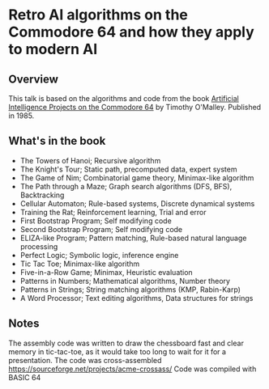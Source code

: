 # Retro AI algorithms on the Commodore 64 and how they apply to modern AI

## Overview

This talk is based on the algorithms and code from the book [Artificial Intelligence Projects on the Commodore 64](https://archive.org/details/Artificial_Intelligence_Projects_for_the_Commodore_64_1985_TAB_Books) by Timothy O'Malley. Published in 1985.

## What's in the book
* The Towers of Hanoi; Recursive algorithm
* The Knight's Tour; Static path, precomputed data, expert system
* The Game of Nim; Combinatorial game theory, Minimax-like algorithm
* The Path through a Maze; Graph search algorithms (DFS, BFS), Backtracking
* Cellular Automaton; Rule-based systems, Discrete dynamical systems
* Training the Rat; Reinforcement learning, Trial and error
* First Bootstrap Program; Self modifying code
* Second Bootstrap Program; Self modifying code
* ELIZA-like Program; Pattern matching, Rule-based natural language processing
* Perfect Logic; Symbolic logic, inference engine
* Tic Tac Toe; Minimax-like algorithm
* Five-in-a-Row Game; Minimax, Heuristic evaluation
* Patterns in Numbers; Mathematical algorithms, Number theory
* Patterns in Strings; String matching algorithms (KMP, Rabin-Karp)
* A Word Processor; Text editing algorithms, Data structures for strings

## Notes

The assembly code was written to draw the chessboard fast and clear memory in tic-tac-toe, as it would take too long to wait for it for a presentation. 
The code was cross-assembled  https://sourceforge.net/projects/acme-crossass/
Code was compiled with BASIC 64
